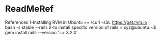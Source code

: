 ReadMeRef
=========

References
1-Installing RVM in Ubuntu == \curl -sSL https://get.rvm.io | bash -s stable --rails
2-to install specific version of rails = xyz@ubuntu:~$ gem install rails --version '~> 3.2.0'
